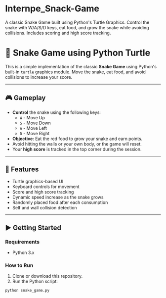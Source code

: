# Internpe_Snack-Game
A classic Snake Game built using Python's Turtle Graphics. Control the snake with W/A/S/D keys, eat food, and grow the snake while avoiding collisions. Includes scoring and high score tracking.

# 🐍 Snake Game using Python Turtle

This is a simple implementation of the classic **Snake Game** using Python's built-in `turtle` graphics module. Move the snake, eat food, and avoid collisions to increase your score.

---

## 🎮 Gameplay

- **Control** the snake using the following keys:
  - `W` - Move Up
  - `S` - Move Down
  - `A` - Move Left
  - `D` - Move Right
- **Objective**: Eat the red food to grow your snake and earn points.
- Avoid hitting the walls or your own body, or the game will reset.
- Your **high score** is tracked in the top corner during the session.

---

## 🧠 Features

- Turtle graphics-based UI
- Keyboard controls for movement
- Score and high score tracking
- Dynamic speed increase as the snake grows
- Randomly placed food after each consumption
- Self and wall collision detection

---

## ▶️ Getting Started

### Requirements
- Python 3.x

### How to Run
1. Clone or download this repository.
2. Run the Python script:

```bash
python snake_game.py
